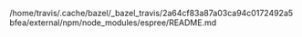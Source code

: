 /home/travis/.cache/bazel/_bazel_travis/2a64cf83a87a03ca94c0172492a5bfea/external/npm/node_modules/espree/README.md